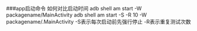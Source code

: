 ###app启动命令
  如何对比启动时间
  adb shell am start -W packagename/MainActivity
  adb shell am start -S -R 10 -W packagename/.MainActivity
  -S表示每次启动前先强行停止
  -R表示重复测试次数